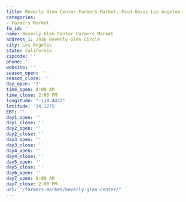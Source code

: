 ```yaml
---
title: Beverly Glen Center Farmers Market, Food Oasis Los Angeles
categories:
- Farmers Market
fm_id: ''
name: Beverly Glen Center Farmers Market
address_1: 2936 Beverly Glen Circle
city: Los Angeles
state: California
zipcode: ''
phone: ''
website: ''
season_open: ''
season_close: ''
day_open: '7'
time_open: 8:00 AM
time_close: 2:00 PM
longitude: "-118.4437"
latitude: '34.1275'
EBT: ''
day1_open: ''
day1_close: ''
day2_open: ''
day2_close: ''
day3_open: ''
day3_close: ''
day4_open: ''
day4_close: ''
day5_open: ''
day5_close: ''
day6_open: ''
day7_open: 8:00 AM
day7_close: 2:00 PM
uri: "/farmers-market/beverly-glen-center/"
---
```


